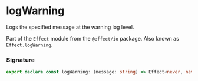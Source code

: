 # logWarning

Logs the specified message at the warning log level.

Part of the `Effect` module from the `@effect/io` package. Also known as `Effect.logWarning`.

### Signature

```typescript
export declare const logWarning: (message: string) => Effect<never, never, void>
```
